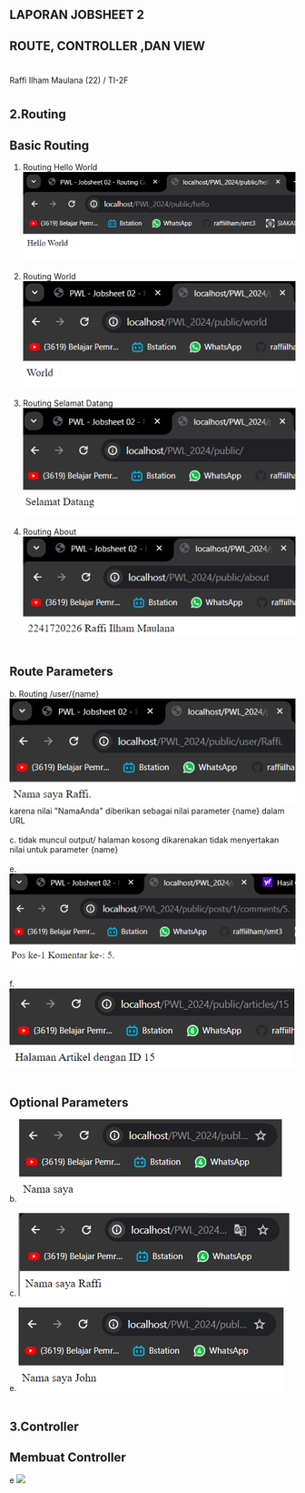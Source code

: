 ## LAPORAN JOBSHEET 2
## ROUTE, CONTROLLER ,DAN VIEW

#

Raffi Ilham Maulana
(22) / TI-2F

#

## 2.Routing
## Basic Routing

1. Routing Hello World <img src="gambar1.png"><br><br>
2. Routing World<img src="gambar2.png"><br><br>
3. Routing Selamat Datang<img src="gambar3.png"><br><br>
4. Routing About<img src="gambar4.png"><br><br>

## Route Parameters

b. Routing /user/{name} <img src=gambar5.png>karena nilai "NamaAnda" diberikan sebagai nilai parameter {name} dalam URL<br><br>
c. tidak muncul output/ halaman kosong dikarenakan tidak menyertakan nilai untuk parameter {name} <br><br>
e. <img src =gambar6.png><br><br>
f. <img src =gambar7.png><br><br>


## Optional Parameters

b. <img src = "gambar8.png"> <br><br>
c. <img src = "gambar9.png"> <br><br>
e. <img src = "gambar10.png"> <br><br>

## 3.Controller
## Membuat Controller

e <img src = "gambar11.png"> <br><br>













